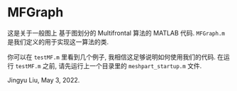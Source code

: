 # MFGraph

这是关于一般图上 基于图划分的 Multifrontal 算法的 MATLAB 代码. `MFGraph.m` 是我们定义的用于实现这一算法的类.

你可以在 `testMF.m` 里看到几个例子, 我相信这足够说明如何使用我们的代码. 在运行 `testMF.m` 之前, 请先运行上一个目录里的 `meshpart_startup.m` 文件.

Jingyu Liu, May 3, 2022.
